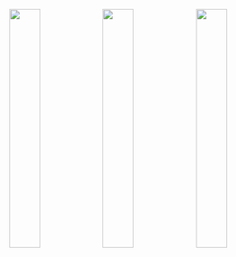 <img src="https://wakatime.com/share/@Julyfun/abfcb53b-7cdc-4c96-b5de-063cc4f70baf.svg" width="33%" class="block"/><img src="https://wakatime.com/share/@Julyfun/a4e0af55-5282-4614-9bec-a476771fc74e.svg" width="33%" class="block"/><img src="https://github-readme-stats.vercel.app/api?username=julyfun" width="33%" class="block"/>
